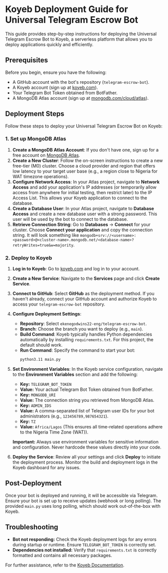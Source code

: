 # Koyeb Deployment Guide for Universal Telegram Escrow Bot

This guide provides step-by-step instructions for deploying the Universal Telegram Escrow Bot to Koyeb, a serverless platform that allows you to deploy applications quickly and efficiently.

## Prerequisites

Before you begin, ensure you have the following:

*   A GitHub account with the bot's repository (`telegram-escrow-bot`).
*   A Koyeb account (sign up at [koyeb.com](https://www.koyeb.com/)).
*   Your Telegram Bot Token obtained from BotFather.
*   A MongoDB Atlas account (sign up at [mongodb.com/cloud/atlas](https://www.mongodb.com/cloud/atlas)).

## Deployment Steps

Follow these steps to deploy your Universal Telegram Escrow Bot on Koyeb:

### 1. Set up MongoDB Atlas

1.  **Create a MongoDB Atlas Account**: If you don't have one, sign up for a free account on [MongoDB Atlas](https://www.mongodb.com/cloud/atlas).
2.  **Create a New Cluster**: Follow the on-screen instructions to create a new free-tier (M0) cluster. Choose a cloud provider and region that offers low latency to your target user base (e.g., a region close to Nigeria for WAT timezone operations).
3.  **Configure Network Access**: In your Atlas project, navigate to **Network Access** and add your application's IP addresses (or temporarily allow access from anywhere for initial testing, then restrict later) to the IP Access List. This allows your Koyeb application to connect to the database.
4.  **Create a Database User**: In your Atlas project, navigate to **Database Access** and create a new database user with a strong password. This user will be used by the bot to connect to the database.
5.  **Retrieve Connection String**: Go to **Databases** -> **Connect** for your cluster. Choose **Connect your application** and copy the connection string. It will look something like `mongodb+srv://<username>:<password>@<cluster-name>.mongodb.net/<database-name>?retryWrites=true&w=majority`.

### 2. Deploy to Koyeb

1.  **Log in to Koyeb**: Go to [koyeb.com](https://www.koyeb.com/) and log in to your account.
2.  **Create a New Service**: Navigate to the **Services** page and click **Create Service**.
3.  **Connect to GitHub**: Select **GitHub** as the deployment method. If you haven't already, connect your GitHub account and authorize Koyeb to access your `telegram-escrow-bot` repository.
4.  **Configure Deployment Settings**:
    *   **Repository**: Select `ekenegodwins22-eng/telegram-escrow-bot`.
    *   **Branch**: Choose the branch you want to deploy (e.g., `main`).
    *   **Build Command**: Koyeb typically handles Python dependencies automatically by installing `requirements.txt`. For this project, the default should work.
    *   **Run Command**: Specify the command to start your bot:
        ```bash
        python3.11 main.py
        ```
5.  **Set Environment Variables**:
    In the Koyeb service configuration, navigate to the **Environment Variables** section and add the following:
    *   **Key:** `TELEGRAM_BOT_TOKEN`
    *   **Value:** Your actual Telegram Bot Token obtained from BotFather.
    *   **Key:** `MONGODB_URI`
    *   **Value:** The connection string you retrieved from MongoDB Atlas.
    *   **Key:** `ADMIN_IDS`
    *   **Value:** A comma-separated list of Telegram user IDs for your bot administrators (e.g., `123456789,987654321`).
    *   **Key:** `TZ`
    *   **Value:** `Africa/Lagos` (This ensures all time-related operations adhere to the Nigeria Time Zone (WAT)).

    **Important:** Always use environment variables for sensitive information and configuration. Never hardcode these values directly into your code.

6.  **Deploy the Service**: Review all your settings and click **Deploy** to initiate the deployment process. Monitor the build and deployment logs in the Koyeb dashboard for any issues.

## Post-Deployment

Once your bot is deployed and running, it will be accessible via Telegram. Ensure your bot is set up to receive updates (webhook or long polling). The provided `main.py` uses long polling, which should work out-of-the-box with Koyeb.

## Troubleshooting

*   **Bot not responding:** Check the Koyeb deployment logs for any errors during startup or runtime. Ensure `TELEGRAM_BOT_TOKEN` is correctly set.
*   **Dependencies not installed:** Verify that `requirements.txt` is correctly formatted and contains all necessary packages.

For further assistance, refer to the [Koyeb Documentation](https://www.koyeb.com/docs).
